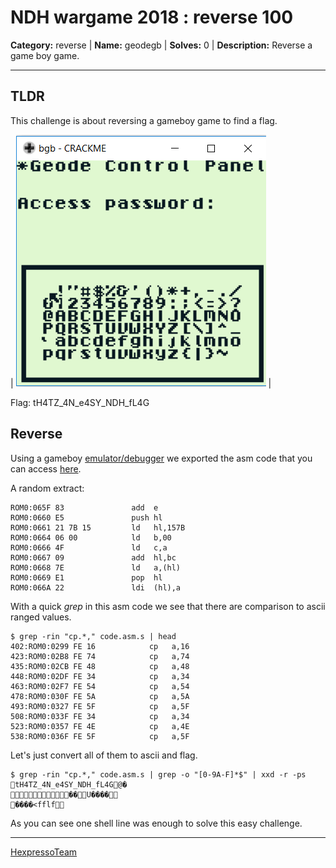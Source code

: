 # NDH wargame 2018 : reverse 100

**Category:** reverse |
**Name:** geodegb |
**Solves:** 0 |
**Description:** Reverse a game boy game.

___
## TLDR
This challenge is about reversing a gameboy game to find a flag.

| ![screen_](screen_geode.PNG) |

Flag: tH4TZ_4N_e4SY_NDH_fL4G

## Reverse

Using a gameboy [emulator/debugger](http://bgb.bircd.org/) we exported the asm code that you can access [here](code.asm).

A random extract:
```
ROM0:065F 83               add  e
ROM0:0660 E5               push hl
ROM0:0661 21 7B 15         ld   hl,157B
ROM0:0664 06 00            ld   b,00
ROM0:0666 4F               ld   c,a
ROM0:0667 09               add  hl,bc
ROM0:0668 7E               ld   a,(hl)
ROM0:0669 E1               pop  hl
ROM0:066A 22               ldi  (hl),a
```

With a quick *grep* in this asm code we see that there are comparison to ascii ranged values.

```
$ grep -rin "cp.*," code.asm.s | head
402:ROM0:0299 FE 16            cp   a,16
423:ROM0:02B8 FE 74            cp   a,74
435:ROM0:02CB FE 48            cp   a,48
448:ROM0:02DF FE 34            cp   a,34
463:ROM0:02F7 FE 54            cp   a,54
478:ROM0:030F FE 5A            cp   a,5A
493:ROM0:0327 FE 5F            cp   a,5F
508:ROM0:033F FE 34            cp   a,34
523:ROM0:0357 FE 4E            cp   a,4E
538:ROM0:036F FE 5F            cp   a,5F
```

Let's just convert all of them to ascii and flag.
```
$ grep -rin "cp.*," code.asm.s | grep -o "[0-9A-F]*$" | xxd -r -ps
tH4TZ_4N_e4SY_NDH_fL4G@�
��U����
����<fflf
```

As you can see one shell line was enough to solve this easy challenge.

----
[HexpressoTeam](https://twitter.com/HexpressoCTF)
